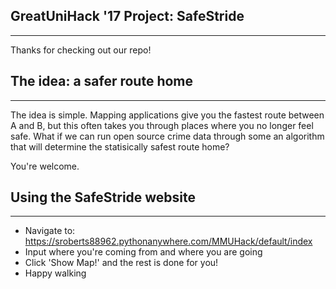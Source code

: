 ## GreatUniHack '17 Project: SafeStride
--------------------------------------------

Thanks for checking out our repo! 

## The idea: a safer route home
--------------------------------------------

The idea is simple. Mapping applications give you the fastest route between A and B,
but this often takes you through places where you no longer feel safe. What if we can 
run open source crime data through some an algorithm that will determine the 
statisically safest route home?

You're welcome. 

## Using the SafeStride website
--------------------------------------------

- Navigate to: https://sroberts88962.pythonanywhere.com/MMUHack/default/index
- Input where you're coming from and where you are going
- Click 'Show Map!' and the rest is done for you!
- Happy walking


